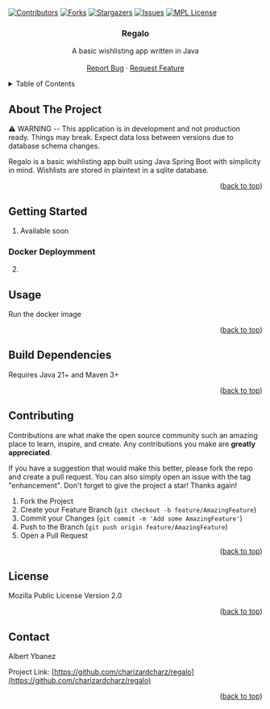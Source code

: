 <!-- PROJECT SHIELDS -->
<!--
*** I'm using markdown "reference style" links for readability.
*** Reference links are enclosed in brackets [ ] instead of parentheses ( ).
*** See the bottom of this document for the declaration of the reference variables
*** for contributors-url, forks-url, etc. This is an optional, concise syntax you may use.
*** https://www.markdownguide.org/basic-syntax/#reference-style-links
-->
[![Contributors][contributors-shield]][contributors-url]
[![Forks][forks-shield]][forks-url]
[![Stargazers][stars-shield]][stars-url]
[![Issues][issues-shield]][issues-url]
[![MPL License][license-shield]][license-url]


<!-- PROJECT LOGO -->
<div align="center">
<h3 align="center">Regalo</h3>

  <p align="center">
    A basic wishlisting app written in Java
    <br />
    <br />
    <a href="https://github.com/charizardcharz/regalo/issues">Report Bug</a>
    ·
    <a href="https://github.com/charizardcharz/regalo/issues">Request Feature</a>
  </p>
</div>



<!-- TABLE OF CONTENTS -->
<details>
  <summary>Table of Contents</summary>
  <ol>
    <li>
      <a href="#about-the-project">About The Project</a>
    </li>
    <li>
      <a href="#getting-started">Getting Started</a>
    </li>
    <li><a href="#usage">Usage</a></li>
    <li><a href="#contributing">Contributing</a></li>
    <li><a href="#license">License</a></li>
    <li><a href="#contact">Contact</a></li>
    <li><a href="#acknowledgments">Acknowledgments</a></li>
  </ol>
</details>



<!-- ABOUT THE PROJECT -->
## About The Project

<!--[![Product Name Screen Shot][product-screenshot]](https://example.com)  -->

⚠️ WARNING -- This application is in development and not production ready. Things may break. Expect data loss between versions due to database schema changes.

Regalo is a basic wishlisting app built using Java Spring Boot with simplicity in mind. Wishlists are stored in plaintext in a sqlite database.

<p align="right">(<a href="#readme-top">back to top</a>)</p>

<!-- GETTING STARTED -->
## Getting Started
1. Available soon

### Docker Deploymment

2. 


<!-- USAGE EXAMPLES -->
## Usage

Run the docker image

<p align="right">(<a href="#readme-top">back to top</a>)</p>


<!-- BUILDING -->
## Build Dependencies

Requires Java 21+ and Maven 3+


<p align="right">(<a href="#readme-top">back to top</a>)</p>


<!-- CONTRIBUTING -->
## Contributing

Contributions are what make the open source community such an amazing place to learn, inspire, and create. Any contributions you make are **greatly appreciated**.

If you have a suggestion that would make this better, please fork the repo and create a pull request. You can also simply open an issue with the tag "enhancement".
Don't forget to give the project a star! Thanks again!

1. Fork the Project
2. Create your Feature Branch (`git checkout -b feature/AmazingFeature`)
3. Commit your Changes (`git commit -m 'Add some AmazingFeature'`)
4. Push to the Branch (`git push origin feature/AmazingFeature`)
5. Open a Pull Request

<p align="right">(<a href="#readme-top">back to top</a>)</p>

<!-- LICENSE -->
## License

Mozilla Public License Version 2.0

<p align="right">(<a href="#readme-top">back to top</a>)</p>



<!-- CONTACT -->
## Contact

Albert Ybanez

Project Link: [https://github.com/charizardcharz/regalo](https://github.com/charizardcharz/regalo)

<p align="right">(<a href="#readme-top">back to top</a>)</p>


<!-- MARKDOWN LINKS & IMAGES -->
<!-- https://www.markdownguide.org/basic-syntax/#reference-style-links -->
[contributors-shield]: https://img.shields.io/github/contributors/charizardcharz/regalo.svg?style=for-the-badge
[contributors-url]: https://github.com/charizardcharz/regalo/graphs/contributors
[forks-shield]: https://img.shields.io/github/forks/charizardcharz/regalo.svg?style=for-the-badge
[forks-url]: https://github.com/charizardcharz/regalo/network/members
[stars-shield]: https://img.shields.io/github/stars/charizardcharz/regalo.svg?style=for-the-badge
[stars-url]: https://github.com/charizardcharz/regalo/stargazers
[issues-shield]: https://img.shields.io/github/issues/charizardcharz/regalo.svg?style=for-the-badge
[issues-url]: https://github.com/charizardcharz/regalo/issues
[license-shield]: https://img.shields.io/github/license/charizardcharz/regalo.svg?style=for-the-badge
[license-url]: https://github.com/charizardcharz/regalo/blob/master/LICENCE
